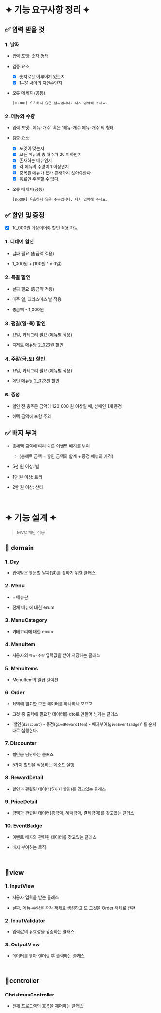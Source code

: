 # ✦ 기능 요구사항 정리 ✦


## ✅ 입력 받을 것

### 1. 날짜

- 입력 포맷: 숫자 형태

- 검증 요소

  - [x] 숫자로만 이루어져 있는지
  - [x] 1~31 사이의 자연수인지

- 오류 메세지 (공통)

  `[ERROR] 유효하지 않은 날짜입니다. 다시 입력해 주세요.`


### 2. 메뉴와 수량

- 입력 포맷: '메뉴-개수' 혹은 '메뉴-개수,메뉴-개수'의 형태

- 검증 요소

  - [x] 포멧이 맞는지
  - [x] 모든 메뉴의 총 개수가 20 이하인지
  - [x] 존재하는 메뉴인지
  - [x] 각 메뉴의 수량이 1 이상인지
  - [x] 중복된 메뉴가 있가 존재하지 않아야한다
  - [x] 음료만 주문할 수 없다.

- 오류 메세지(공통)

  `[ERROR] 유효하지 않은 주문입니다. 다시 입력해 주세요.`

## ✅ 할인 및 증정

- [x] 10_000원 이상이어야 할인 적용 가능

### 1. 디데이 할인

- 날짜 필요 (총금액 적용)

- 1_000원 + (100원 * n-1일)

### 2. 특별 할인

- 날짜 필요 (총금약 적용)

- 매주 일, 크리스마스 날 적용

- 총금액 - 1_000원

### 3. 평일(일-목) 할인

- 요일, 카테고리 필요 (메뉴별 적용)

- 디저트 메뉴당 2_023원 할인

### 4. 주말(금,토) 할인

- 요일, 카테고리 필요 (메뉴별 적용)

- 메인 메뉴당 2_023원 할인

### 5. 증정

- 할인 전 총주문 금액이 120_000 원 이상일 때, 샴페인 1개 증정

- 혜택 금액에 포함 주의

## ✅ 배지 부여

- 총혜택 금액에 따라 다른 이벤트 배지를 부여

    - (총혜택 금액 = 할인 금액의 합계 + 증정 메뉴의 가격)

- 5천 원 이상: 별

- 1만 원 이상: 트리

- 2만 원 이상: 산타

<br/>

#  ✦ 기능 설계 ✦

> MVC 패턴 적용

## 📍 domain

### 1. Day

- 입력받은 방문할 날짜(일)를 정하기 위한 클래스

### 2. Menu

- = 메뉴판

- 전체 메뉴에 대한 enum

### 3. MenuCategory

- 카테고리에 대한 enum

### 4. MenuItem

- 사용자의 `메뉴-수량` 입력값을 받아 저장하는 클래스

### 5. MenuItems

- MenuItem의 일급 컬렉션

### 6. Order

- 혜택에 필요한 모든 데이터를 하나하나 모으고 

- 그것 중 출력에 필요한 데이터를 dto로 만들어 넘기는 클래스

- '할인(`discount`) - 증정(`giveRewardItem`) - 배지부여(`giveEventBadge`)' 를 순서대로 실행한다.

### 7. Discounter

- 할인을 담당하는 클래스

- 5가지 할인을 적용하는 메소드 실행

### 8. RewardDetail

- 할인과 관련된 데이터(5가지 할인)를 갖고있는 클래스

### 9. PriceDetail

- 금액과 관련된 데이터(총금액, 혜택금액, 결제금액)를 갖고있는 클래스

### 10. EventBadge

- 이벤트 배지와 관련된 데이터를 갖고있는 클래스

- 배지 부여하는 로직

<br/>

## 📍view

### 1. InputView

- 사용자 입력을 받는 클래스

- 날짜, 메뉴-수량을 각각 객체로 생성하고 또 그것을 Order 객체로 반환

### 2. InputValidator

- 입력값의 유효성을 검증하는 클래스

### 3. OutputView

- 데이터를 받아 랜더링 후 출력하는 클래스

<br/>

## 📍controller

### ChristmasController

- 전체 프로그램의 흐름을 제어하는 클래스
